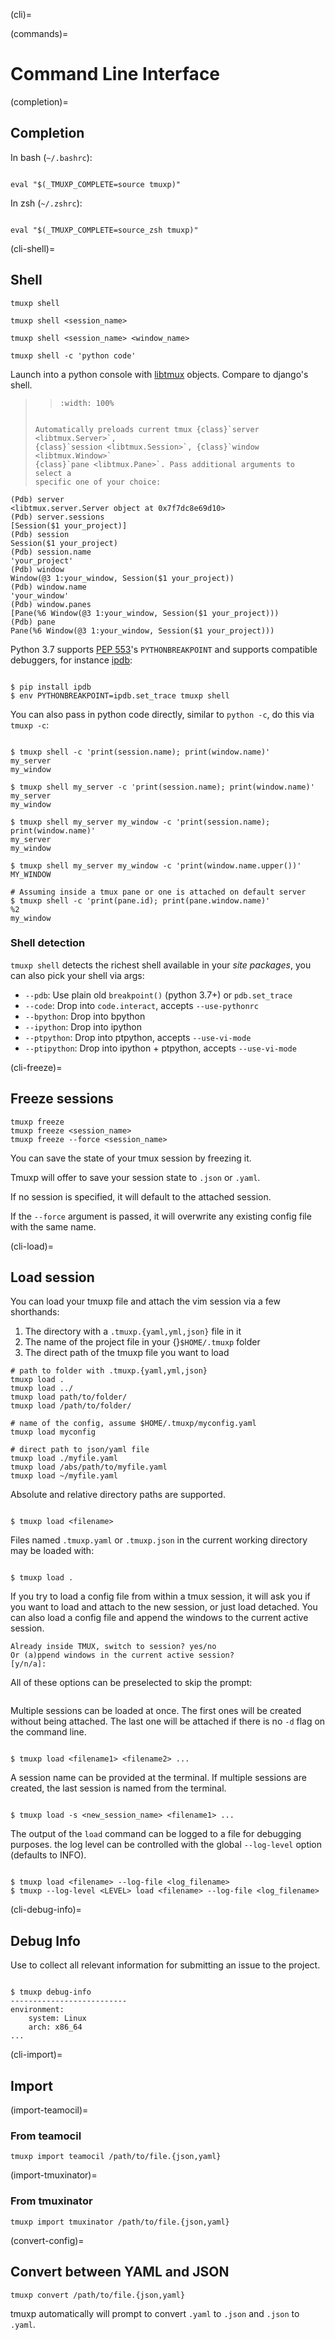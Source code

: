 (cli)=

(commands)=

# Command Line Interface

(completion)=

## Completion

In bash (`~/.bashrc`):

```{code-block} sh

eval "$(_TMUXP_COMPLETE=source tmuxp)"

```

In zsh (`~/.zshrc`):

```{code-block} sh

eval "$(_TMUXP_COMPLETE=source_zsh tmuxp)"

```

(cli-shell)=

## Shell

```
tmuxp shell

tmuxp shell <session_name>

tmuxp shell <session_name> <window_name>

tmuxp shell -c 'python code'
```

Launch into a python console with [libtmux][libtmux] objects. Compare to django's shell.

> > ```{image} _static/tmuxp-shell.gif
> > :width: 100%
> > ```
>
> ```
>
> Automatically preloads current tmux {class}`server <libtmux.Server>`,
> {class}`session <libtmux.Session>`, {class}`window <libtmux.Window>`
> {class}`pane <libtmux.Pane>`. Pass additional arguments to select a
> specific one of your choice:
> ```

```
(Pdb) server
<libtmux.server.Server object at 0x7f7dc8e69d10>
(Pdb) server.sessions
[Session($1 your_project)]
(Pdb) session
Session($1 your_project)
(Pdb) session.name
'your_project'
(Pdb) window
Window(@3 1:your_window, Session($1 your_project))
(Pdb) window.name
'your_window'
(Pdb) window.panes
[Pane(%6 Window(@3 1:your_window, Session($1 your_project)))
(Pdb) pane
Pane(%6 Window(@3 1:your_window, Session($1 your_project)))
```

Python 3.7 supports [PEP 553][pep 553]'s `PYTHONBREAKPOINT` and supports
compatible debuggers, for instance [ipdb][ipdb]:

```{code-block} sh

$ pip install ipdb
$ env PYTHONBREAKPOINT=ipdb.set_trace tmuxp shell

```

You can also pass in python code directly, similar to `python -c`, do
this via `tmuxp -c`:

```{code-block} shell

$ tmuxp shell -c 'print(session.name); print(window.name)'
my_server
my_window

$ tmuxp shell my_server -c 'print(session.name); print(window.name)'
my_server
my_window

$ tmuxp shell my_server my_window -c 'print(session.name); print(window.name)'
my_server
my_window

$ tmuxp shell my_server my_window -c 'print(window.name.upper())'
MY_WINDOW

# Assuming inside a tmux pane or one is attached on default server
$ tmuxp shell -c 'print(pane.id); print(pane.window.name)'
%2
my_window

```

[pep 553]: https://www.python.org/dev/peps/pep-0553/
[ipdb]: https://pypi.org/project/ipdb/
[libtmux]: https://libtmux.git-pull.com

### Shell detection

`tmuxp shell` detects the richest shell available in your _site packages_, you can also pick your shell via args:

- `--pdb`: Use plain old `breakpoint()` (python 3.7+) or
  `pdb.set_trace`
- `--code`: Drop into `code.interact`, accepts `--use-pythonrc`
- `--bpython`: Drop into bpython
- `--ipython`: Drop into ipython
- `--ptpython`: Drop into ptpython, accepts `--use-vi-mode`
- `--ptipython`: Drop into ipython + ptpython, accepts
  `--use-vi-mode`

(cli-freeze)=

## Freeze sessions

```
tmuxp freeze
tmuxp freeze <session_name>
tmuxp freeze --force <session_name>
```

You can save the state of your tmux session by freezing it.

Tmuxp will offer to save your session state to `.json` or `.yaml`.

If no session is specified, it will default to the attached session.

If the `--force` argument is passed, it will overwrite any existing config file with the same name.

(cli-load)=

## Load session

You can load your tmuxp file and attach the vim session via a few
shorthands:

1. The directory with a `.tmuxp.{yaml,yml,json}` file in it
2. The name of the project file in your {}`$HOME/.tmuxp` folder
3. The direct path of the tmuxp file you want to load

```
# path to folder with .tmuxp.{yaml,yml,json}
tmuxp load .
tmuxp load ../
tmuxp load path/to/folder/
tmuxp load /path/to/folder/

# name of the config, assume $HOME/.tmuxp/myconfig.yaml
tmuxp load myconfig

# direct path to json/yaml file
tmuxp load ./myfile.yaml
tmuxp load /abs/path/to/myfile.yaml
tmuxp load ~/myfile.yaml
```

Absolute and relative directory paths are supported.

```{code-block} bash

$ tmuxp load <filename>

```

Files named `.tmuxp.yaml` or `.tmuxp.json` in the current working
directory may be loaded with:

```{code-block} bash

$ tmuxp load .

```

If you try to load a config file from within a tmux session, it will ask you
if you want to load and attach to the new session, or just load detached.
You can also load a config file and append the windows to the current active session.

```
Already inside TMUX, switch to session? yes/no
Or (a)ppend windows in the current active session?
[y/n/a]:
```

All of these options can be preselected to skip the prompt:

```{code-block} bash $ tmuxp load -y config # load attached $ tmuxp load -d config # load detached $ tmuxp load -a config # append windows

```

Multiple sessions can be loaded at once. The first ones will be created
without being attached. The last one will be attached if there is no
`-d` flag on the command line.

```{code-block} bash

$ tmuxp load <filename1> <filename2> ...

```

A session name can be provided at the terminal. If multiple sessions
are created, the last session is named from the terminal.

```{code-block} bash

$ tmuxp load -s <new_session_name> <filename1> ...

```

The output of the `load` command can be logged to a file for
debugging purposes. the log level can be controlled with the global
`--log-level` option (defaults to INFO).

```{code-block} bash

$ tmuxp load <filename> --log-file <log_filename>
$ tmuxp --log-level <LEVEL> load <filename> --log-file <log_filename>

```

(cli-debug-info)=

## Debug Info

Use to collect all relevant information for submitting an issue to
the project.

```{code-block} bash

$ tmuxp debug-info
--------------------------
environment:
    system: Linux
    arch: x86_64
...

```

(cli-import)=

## Import

(import-teamocil)=

### From teamocil

```
tmuxp import teamocil /path/to/file.{json,yaml}
```

(import-tmuxinator)=

### From tmuxinator

```
tmuxp import tmuxinator /path/to/file.{json,yaml}
```

(convert-config)=

## Convert between YAML and JSON

```
tmuxp convert /path/to/file.{json,yaml}
```

tmuxp automatically will prompt to convert `.yaml` to `.json` and
`.json` to `.yaml`.
